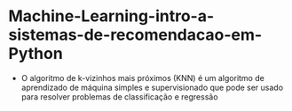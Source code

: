 # Machine-Learning-intro-a-sistemas-de-recomendacao-em-Python


- O algoritmo de k-vizinhos mais próximos (KNN) é um algoritmo de aprendizado de máquina simples e supervisionado que pode ser usado para resolver problemas de classificação e regressão
